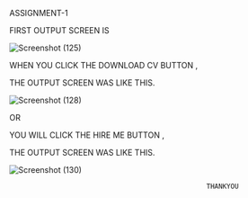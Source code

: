 ASSIGNMENT-1 

 FIRST OUTPUT SCREEN IS



![Screenshot (125)](https://user-images.githubusercontent.com/72678702/190895883-5e7075d2-6816-432d-a199-ea6e356ae6d7.png)




WHEN YOU CLICK THE DOWNLOAD CV BUTTON ,

THE  OUTPUT SCREEN WAS  LIKE THIS.



![Screenshot (128)](https://user-images.githubusercontent.com/72678702/190895983-dd9d7c25-d5e2-4681-9b75-c65e4bb4f2ff.png)


OR

YOU WILL CLICK THE HIRE ME BUTTON ,

THE OUTPUT SCREEN WAS LIKE THIS.





![Screenshot (130)](https://user-images.githubusercontent.com/72678702/190896041-7440edcb-6bf1-4f26-8e10-16623d2f202b.png)





                                                     THANKYOU  
